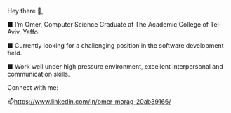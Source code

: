 Hey there 👋,


 <p>
 ■ I’m Omer, Computer Science Graduate at The Academic College of Tel-Aviv, Yaffo.
</p>

 <p>
 ■ Currently looking for a challenging position in the software development field.
</p>

 <p>
 ■ Work well under high pressure environment, excellent interpersonal and communication skills.
</p>

<p>
Connect with me:

📫https://www.linkedin.com/in/omer-morag-20ab39166/

</p>
